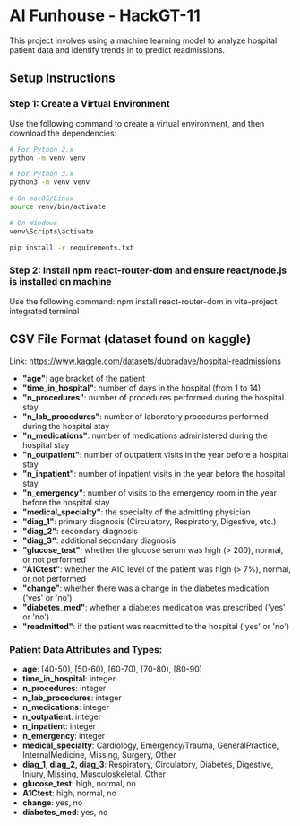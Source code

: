 # AI Funhouse - HackGT-11

This project involves using a machine learning model to analyze hospital patient data and identify trends in to predict readmissions.

## Setup Instructions

### Step 1: Create a Virtual Environment
Use the following command to create a virtual environment, and then download the dependencies:

```bash
# For Python 2.x
python -m venv venv

# For Python 3.x
python3 -m venv venv

# On macOS/Linux
source venv/bin/activate

# On Windows
venv\Scripts\activate

pip install -r requirements.txt
```
### Step 2: Install npm react-router-dom and ensure react/node.js is installed on machine
Use the following command: npm install react-router-dom in vite-project integrated terminal

## CSV File Format (dataset found on kaggle)
Link: https://www.kaggle.com/datasets/dubradave/hospital-readmissions

- **"age"**: age bracket of the patient
- **"time_in_hospital"**: number of days in the hospital (from 1 to 14)
- **"n_procedures"**: number of procedures performed during the hospital stay
- **"n_lab_procedures"**: number of laboratory procedures performed during the hospital stay
- **"n_medications"**: number of medications administered during the hospital stay
- **"n_outpatient"**: number of outpatient visits in the year before a hospital stay
- **"n_inpatient"**: number of inpatient visits in the year before the hospital stay
- **"n_emergency"**: number of visits to the emergency room in the year before the hospital stay
- **"medical_specialty"**: the specialty of the admitting physician
- **"diag_1"**: primary diagnosis (Circulatory, Respiratory, Digestive, etc.)
- **"diag_2"**: secondary diagnosis
- **"diag_3"**: additional secondary diagnosis
- **"glucose_test"**: whether the glucose serum was high (> 200), normal, or not performed
- **"A1Ctest"**: whether the A1C level of the patient was high (> 7%), normal, or not performed
- **"change"**: whether there was a change in the diabetes medication ('yes' or 'no')
- **"diabetes_med"**: whether a diabetes medication was prescribed ('yes' or 'no')
- **"readmitted"**: if the patient was readmitted to the hospital ('yes' or 'no')

### Patient Data Attributes and Types:

- **age**: [40-50), [50-60), [60-70), [70-80), [80-90)
- **time_in_hospital**: integer
- **n_procedures**: integer
- **n_lab_procedures**: integer
- **n_medications**: integer
- **n_outpatient**: integer
- **n_inpatient**: integer
- **n_emergency**: integer
- **medical_specialty**: Cardiology, Emergency/Trauma, GeneralPractice, InternalMedicine, Missing, Surgery, Other
- **diag_1, diag_2, diag_3**: Respiratory, Circulatory, Diabetes, Digestive, Injury, Missing, Musculoskeletal, Other
- **glucose_test**: high, normal, no
- **A1Ctest**: high, normal, no
- **change**: yes, no
- **diabetes_med**: yes, no
